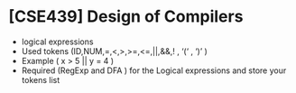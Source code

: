 # [CSE439] Design of Compilers

- logical expressions
- Used tokens (ID,NUM,=,<,>,>=,<=,||,&&,! , ‘(‘ , ‘)’  )
- Example ( x > 5 || y = 4 )
- Required (RegExp and DFA ) for the Logical expressions and store your tokens list
